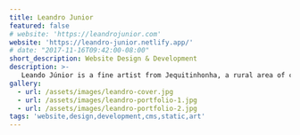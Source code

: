 ```yaml
---
title: Leandro Junior
featured: false
# website: 'https://leandrojunior.com'
website: 'https://leandro-junior.netlify.app/'
# date: "2017-11-16T09:42:00-08:00"
short_description: Website Design & Development
description: >-
   Leando Júnior is a fine artist from Jequitinhonha, a rural area of central Brazil. This project involved the creation of a new website to showcase his work. This website uses Jekyll as a static site generator and is presented in English and Portuguese.
gallery:
  - url: /assets/images/leandro-cover.jpg
  - url: /assets/images/leandro-portfolio-1.jpg
  - url: /assets/images/leandro-portfolio-2.jpg
tags: 'website,design,development,cms,static,art'
---
```


